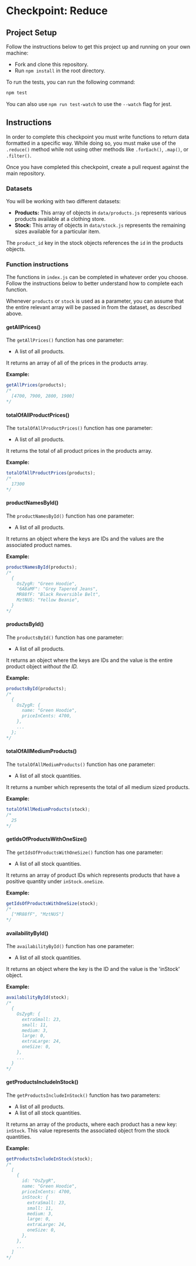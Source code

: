 # Checkpoint: Reduce

## Project Setup

Follow the instructions below to get this project up and running on your own machine:

- Fork and clone this repository.
- Run `npm install` in the root directory.

To run the tests, you can run the following command:

```bash
npm test
```

You can also use `npm run test-watch` to use the `--watch` flag for jest.

## Instructions

In order to complete this checkpoint you must write functions to return data formatted in a specific way. While doing so, you must make use of the `.reduce()` method while not using other methods like `.forEach()`, `.map()`, or `.filter()`.

Once you have completed this checkpoint, create a pull request against the main repository.

### Datasets

You will be working with two different datasets:

- **Products:** This array of objects in `data/products.js` represents various products available at a clothing store.
- **Stock:** This array of objects in `data/stock.js` represents the remaining sizes available for a particular item.

The `product_id` key in the stock objects references the `id` in the products objects.

### Function instructions

The functions in `index.js` can be completed in whatever order you choose. Follow the instructions below to better understand how to complete each function.

Whenever `products` or `stock` is used as a parameter, you can assume that the entire relevant array will be passed in from the dataset, as described above.

#### getAllPrices()

The `getAllPrices()` function has one parameter:

- A list of all products.

It returns an array of all of the prices in the products array.

**Example:**

```javascript
getAllPrices(products);
/*
  [4700, 7900, 2800, 1900]
*/
```

#### totalOfAllProductPrices()

The `totalOfAllProductPrices()` function has one parameter:

- A list of all products.

It returns the total of all product prices in the products array.

**Example:**

```javascript
totalOfAllProductPrices(products);
/*
  17300
*/
```

#### productNamesById()

The `productNamesById()` function has one parameter:

- A list of all products.

It returns an object where the keys are IDs and the values are the associated product names.

**Example:**

```javascript
productNamesById(products);
/*
  {
    OsZygR: "Green Hoodie",
    "6A8aMF": "Grey Tapered Jeans",
    MR88fF: "Black Reversible Belt",
    MztNUS: "Yellow Beanie",
  }
*/
```

#### productsById()

The `productsById()` function has one parameter:

- A list of all products.

It returns an object where the keys are IDs and the value is the entire product object _without the ID._

**Example:**

```javascript
productsById(products);
/*
  {
    OsZygR: {
      name: "Green Hoodie",
      priceInCents: 4700,
    },
    ...
  };
*/
```

#### totalOfAllMediumProducts()

The `totalOfAllMediumProducts()` function has one parameter:

- A list of all stock quantities.

It returns a number which represents the total of all medium sized products.

**Example:**

```javascript
totalOfAllMediumProducts(stock);
/*
  25
*/
```

#### getIdsOfProductsWithOneSize()

The `getIdsOfProductsWithOneSize()` function has one parameter:

- A list of all stock quantities.

It returns an array of product IDs which represents products that have a positive quantity under `inStock.oneSize`.

**Example:**

```javascript
getIdsOfProductsWithOneSize(stock);
/*
  ["MR88fF", "MztNUS"]
*/
```

#### availabilityById()

The `availabilityById()` function has one parameter:

- A list of all stock quantities.

It returns an object where the key is the ID and the value is the 'inStock' object.

**Example:**

```javascript
availabilityById(stock);
/*
  {
    OsZygR: {
      extraSmall: 23,
      small: 11,
      medium: 3,
      large: 0,
      extraLarge: 24,
      oneSize: 0,
    },
    ...
  }
*/
```

#### getProductsIncludeInStock()

The `getProductsIncludeInStock()` function has two parameters:

- A list of all products.
- A list of all stock quantities.

It returns an array of the products, where each product has a new key: `inStock`. This value represents the associated object from the stock quantities.

**Example:**

```javascript
getProductsIncludeInStock(stock);
/*
  [
    {
      id: "OsZygR",
      name: "Green Hoodie",
      priceInCents: 4700,
      inStock: {
        extraSmall: 23,
        small: 11,
        medium: 3,
        large: 0,
        extraLarge: 24,
        oneSize: 0,
      },
    },
    ...
  ]
*/
```
